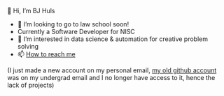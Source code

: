 👋 Hi, I’m BJ Huls
- 👀 I’m looking to go to law school soon!
- Currently a Software Developer for NISC
- 💞️ I’m interested in data science & automation for creative problem solving
- 📫 [How to reach me](https://bjhuls.com/)

(I just made a new account on my personal email, [my old github account](https://github.com/williamhuls) was on my undergrad email and I no longer have access to it, hence the lack of projects)
